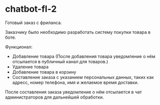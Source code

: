 # chatbot-fl-2

Готовый заказ с фриланса. 

Заказчику было необходимо разработать систему покупки товара в боте. 

Функционал: 
- Добавление товара (После добавления товара уведомление о нём отсылается в публичный канал для товаров.)
- Удаление товара
- Добавление товара в корзину
- Составление заказа с указанием персональных данных, таких как адресс, номер телефона, имя и желаемое время доставки. 

После составления заказа уведомление о нём отсылается в чат администраторов для дальнейшей обработки. 
